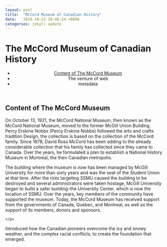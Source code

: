 ```yaml
---
layout: post
title:  "McCord Museum of Canadian History"
date:   2020-10-23 18:46:24 +0800
categories: jekyll update
---
```


<head>
    <h1>The McCord Museum of Canadian History</h1>
</head>
<body>
    <header>
        <nav>
            <ul>
                <li><a href="#Content">Content of The McCord Museum</a></li>
                <li>The venture of web</li>
                <li>metadata</li>
            </ul>
        </nav>
    </header>
</body>
<h2 id="Content">Content of The McCord Museum</h2>
<p>On October 13, 1921, the McCord National Museum, 
   then known as the McCord National Museum, moved
   to the former McGill Union Building. Percy Erskine 
   Nobbs (Percy Erskine Nobbs) followed the arts and crafts tradition Design, 
   the collection is based on the collection of the McCord family. Since 1878, 
   David Ross McCord has been adding to the already considerable collection 
   that his family has collected since they came to Canada. Over the years, 
   he formulated a plan to establish a National History Museum in Montreal, 
   the then Canadian metropolis.
   </p>

   <p>The building where the museum is now has been managed by McGill University 
       for more than sixty years and was the seat of the Student Union at that time. 
       After the riots targeting SSMU caused the building to be destroyed and several 
       administrators were taken hostage, McGill University began to build a safer
       building-the University Center, which is now the location of SSMU. Over the years, 
       key members of the community have supported the museum. Today, the McCord Museum has 
       received support from the governments of Canada, Quebec, and Montreal, as well as the 
       support of its members, donors and sponsors.

    </p>




Introduced how the Canadian pioneers overcome the icy and snowy weather, and the complex racial conflicts, to create the foundation that emerged.




